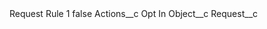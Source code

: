 <?xml version="1.0" encoding="UTF-8"?>
<CustomMetadata xmlns="http://soap.sforce.com/2006/04/metadata" xmlns:xsi="http://www.w3.org/2001/XMLSchema-instance" xmlns:xsd="http://www.w3.org/2001/XMLSchema">
    <label>Request Rule 1</label>
    <protected>false</protected>
    <values>
        <field>Actions__c</field>
        <value xsi:type="xsd:string">Opt In</value>
    </values>
    <values>
        <field>Object__c</field>
        <value xsi:type="xsd:string">Request__c</value>
    </values>
</CustomMetadata>
